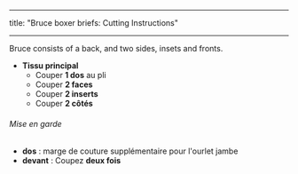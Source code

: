 - - -
title: "Bruce boxer briefs: Cutting Instructions"
- - -

Bruce consists of a back, and two sides, insets and fronts.

- **Tissu principal**
  - Couper **1 dos** au pli
  - Couper **2 faces**
  - Couper **2 inserts**
  - Couper **2 côtés**

<Warning>

###### Mise en garde
- **dos** : marge de couture supplémentaire pour l'ourlet jambe
- **devant** : Coupez **deux fois**

</Warning>
